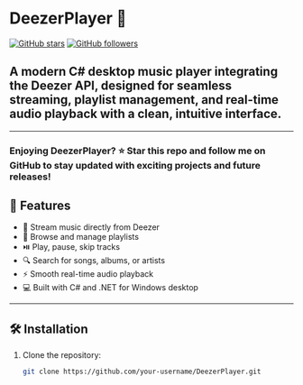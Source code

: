 # DeezerPlayer 🎵

[![GitHub stars](https://img.shields.io/github/stars/hugoegry/DeezerPlayer?style=social)](https://github.com/hugoegry/DeezerPlayer/stargazers)
[![GitHub followers](https://img.shields.io/github/followers/hugoegry?label=Follow&style=social)](https://github.com/hugoegry)

## A **modern C# desktop music player** integrating the **Deezer API**, designed for seamless streaming, playlist management, and real-time audio playback with a clean, intuitive interface.

---

### Enjoying DeezerPlayer? ⭐ Star this repo and follow me on GitHub to stay updated with exciting projects and future releases!

## 🚀 Features

- 🎵 Stream music directly from Deezer
- 📂 Browse and manage playlists
- ⏯️ Play, pause, skip tracks
- 🔍 Search for songs, albums, or artists
- ⚡ Smooth real-time audio playback
- 💻 Built with C# and .NET for Windows desktop

---

## 🛠 Installation

1. Clone the repository:
   ```bash
   git clone https://github.com/your-username/DeezerPlayer.git
